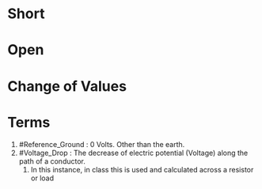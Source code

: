 # Short
# Open
# Change of Values
# Terms

1. #Reference_Ground : 0 Volts. Other than the earth.
2. #Voltage_Drop : The decrease of electric potential (Voltage) along the path of a conductor.
	1. In this instance, in class this is used and calculated across a resistor or load